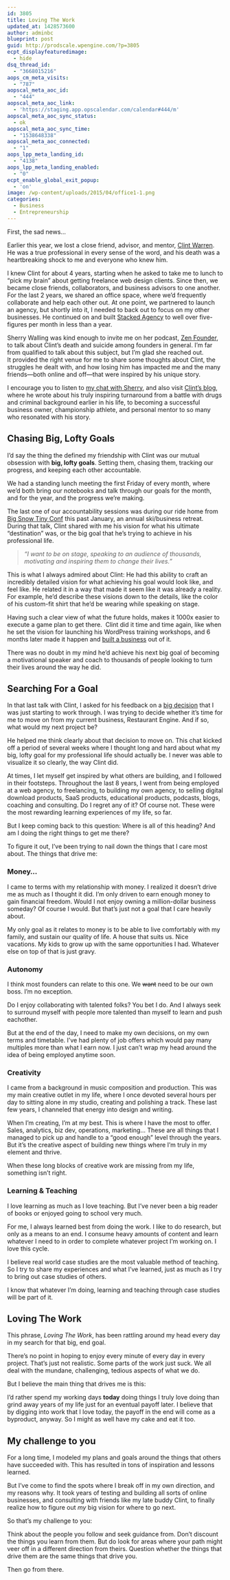 ```yaml
---
id: 3805
title: Loving The Work
updated_at: 1428573600
author: adminbc
blueprint: post
guid: http://prodscale.wpengine.com/?p=3805
ecpt_displayfeaturedimage:
  - hide
dsq_thread_id:
  - "3668015216"
aops_cm_meta_visits:
  - "787"
aopscal_meta_aoc_id:
  - "444"
aopscal_meta_aoc_link:
  - 'https://staging.app.opscalendar.com/calendar#444/m'
aopscal_meta_aoc_sync_status:
  - ok
aopscal_meta_aoc_sync_time:
  - "1538648338"
aopscal_meta_aoc_connected:
  - "1"
aops_lpp_meta_landing_id:
  - "4138"
aops_lpp_meta_landing_enabled:
  - "0"
ecpt_enable_global_exit_popup:
  - 'on'
image: /wp-content/uploads/2015/04/office1-1.png
categories:
  - Business
  - Entrepreneurship
---
```

First, the sad news&#8230;

Earlier this year, we lost a close friend, advisor, and mentor, [Clint Warren](http://clintwarren.com). He was a true professional in every sense of the word, and his death was a heartbreaking shock to me and everyone who knew him.

I knew Clint for about 4 years, starting when he asked to take me to lunch to &#8220;pick my brain&#8221; about getting freelance web design clients. Since then, we became close friends, collaborators, and business advisors to one another. For the last 2 years, we shared an office space, where we&#8217;d frequently collaborate and help each other out. At one point, we partnered to launch an agency, but shortly into it, I needed to back out to focus on my other businesses. He continued on and built [Stacked Agency](http://stackedagency.com) to well over five-figures per month in less than a year.

Sherry Walling was kind enough to invite me on her podcast, [Zen Founder](http://zenfounder.com/episodes/episode-12-founder-suicide-part-1-an-interview-with-brian-casel/), to talk about Clint&#8217;s death and suicide among founders in general. I&#8217;m far from qualified to talk about this subject, but I&#8217;m glad she reached out. It provided the right venue for me to share some thoughts about Clint, the struggles he dealt with, and how losing him has impacted me and the many friends—both online and off—that were inspired by his unique story.

I encourage you to listen to [my chat with Sherry](http://zenfounder.com/episodes/episode-12-founder-suicide-part-1-an-interview-with-brian-casel/), and also visit [Clint&#8217;s blog](http://clintwarren.com/), where he wrote about his truly inspiring turnaround from a battle with drugs and criminal background earlier in his life, to becoming a successful business owner, championship athlete, and personal mentor to so many who resonated with his story.

## Chasing Big, Lofty Goals

I&#8217;d say the thing the defined my friendship with Clint was our mutual obsession with **big, lofty goals**. Setting them, chasing them, tracking our progress, and keeping each other accountable.

We had a standing lunch meeting the first Friday of every month, where we&#8217;d both bring our notebooks and talk through our goals for the month, and for the year, and the progress we&#8217;re making.

The last one of our accountability sessions was during our ride home from [Big Snow Tiny Conf](http://bigsnowtinyconf.com) this past January, an annual ski/business retreat. During that talk, Clint shared with me his vision for what his ultimate &#8220;destination&#8221; was, or the big goal that he&#8217;s trying to achieve in his professional life.

> _&#8220;I want to be on stage, speaking to an audience of thousands, motivating and inspiring them to change their lives.&#8221;_

This is what I always admired about Clint: He had this ability to craft an incredibly detailed vision for what achieving his goal would look like, and feel like. He related it in a way that made it seem like it was already a reality. For example, he&#8217;d describe these visions down to the details, like the color of his custom-fit shirt that he&#8217;d be wearing while speaking on stage.

Having such a clear view of what the future holds, makes it 1000x easier to execute a game plan to get there.  Clint did it time and time again, like when he set the vision for launching his WordPress training workshops, and 6 months later made it happen and [built a business](http://productizeandscale.com/your-first-customers/ "How to Land Your First Customers When You’re Unknown") out of it.

There was no doubt in my mind he&#8217;d achieve his next big goal of becoming a motivational speaker and coach to thousands of people looking to turn their lives around the way he did.

## Searching For a Goal

In that last talk with Clint, I asked for his feedback on a [big decision](http://productizeandscale.com/decision-paralysis/ "Break Out of Decision Paralysis") that I was just starting to work through. I was trying to decide whether it&#8217;s time for me to move on from my current business, Restaurant Engine. And if so, what would my next project be?

He helped me think clearly about that decision to move on. This chat kicked off a period of several weeks where I thought long and hard about what my big, lofty goal for my professional life should actually be. I never was able to visualize it so clearly, the way Clint did.

At times, I let myself get inspired by what others are building, and I followed in their footsteps. Throughout the last 8 years, I went from being employed at a web agency, to freelancing, to building my own agency, to selling digital download products, SaaS products, educational products, podcasts, blogs, coaching and consulting. Do I regret any of it? Of course not. These were the most rewarding learning experiences of my life, so far.

But I keep coming back to this question: Where is all of this heading? And am I doing the right things to get me there?

To figure it out, I&#8217;ve been trying to nail down the things that I care most about. The things that drive me:

### Money&#8230;

I came to terms with my relationship with money. I realized it doesn&#8217;t drive me as much as I thought it did. I&#8217;m only driven to earn enough money to gain financial freedom. Would I not enjoy owning a million-dollar business someday? Of course I would. But that&#8217;s just not a goal that I care heavily about.

My only goal as it relates to money is to be able to live comfortably with my family, and sustain our quality of life. A house that suits us. Nice vacations. My kids to grow up with the same opportunities I had. Whatever else on top of that is just gravy.

### Autonomy

I think most founders can relate to this one. We <del>want</del> need to be our own boss. I&#8217;m no exception.

Do I enjoy collaborating with talented folks? You bet I do. And I always seek to surround myself with people more talented than myself to learn and push eachother.

But at the end of the day, I need to make my own decisions, on my own terms and timetable. I&#8217;ve had plenty of job offers which would pay many multiples more than what I earn now. I just can&#8217;t wrap my head around the idea of being employed anytime soon.

### Creativity

I came from a background in music composition and production. This was my main creative outlet in my life, where I once devoted several hours per day to sitting alone in my studio, creating and polishing a track. These last few years, I channeled that energy into design and writing.

When I&#8217;m creating, I&#8217;m at my best. This is where I have the most to offer. Sales, analytics, biz dev, operations, marketing&#8230; These are all things that I managed to pick up and handle to a &#8220;good enough&#8221; level through the years. But it&#8217;s the creative aspect of building new things where I&#8217;m truly in my element and thrive.

When these long blocks of creative work are missing from my life, something isn&#8217;t right.

### Learning & Teaching

I love learning as much as I love teaching. But I&#8217;ve never been a big reader of books or enjoyed going to school very much.

For me, I always learned best from doing the work. I like to do research, but only as a means to an end. I consume heavy amounts of content and learn whatever I need to in order to complete whatever project I&#8217;m working on. I love this cycle.

I believe real world case studies are the most valuable method of teaching. So I try to share my experiences and what I&#8217;ve learned, just as much as I try to bring out case studies of others.

I know that whatever I&#8217;m doing, learning and teaching through case studies will be part of it.

## Loving The Work

This phrase, _Loving The Work_, has been rattling around my head every day in my search for that big, end goal.

There&#8217;s no point in hoping to enjoy every minute of every day in every project. That&#8217;s just not realistic. Some parts of the work just suck. We all deal with the mundane, challenging, tedious aspects of what we do.

But I believe the main thing that drives me is this:

I&#8217;d rather spend my working days **today** doing things I truly love doing than grind away years of my life just for an eventual payoff later. I believe that by digging into work that I love today, the payoff in the end will come as a byproduct, anyway. So I might as well have my cake and eat it too.

## My challenge to you

For a long time, I modeled my plans and goals around the things that others have succeeded with. This has resulted in tons of inspiration and lessons learned.

But I&#8217;ve come to find the spots where I break off in my own direction, and my reasons why. It took years of testing and building all sorts of online businesses, and consulting with friends like my late buddy Clint, to finally realize how to figure out _my_ big vision for where to go next.

So that&#8217;s my challenge to you:

Think about the people you follow and seek guidance from. Don&#8217;t discount the things you learn from them. But do look for areas where your path might veer off in a different direction from theirs. Question whether the things that drive them are the same things that drive you.

Then go from there.